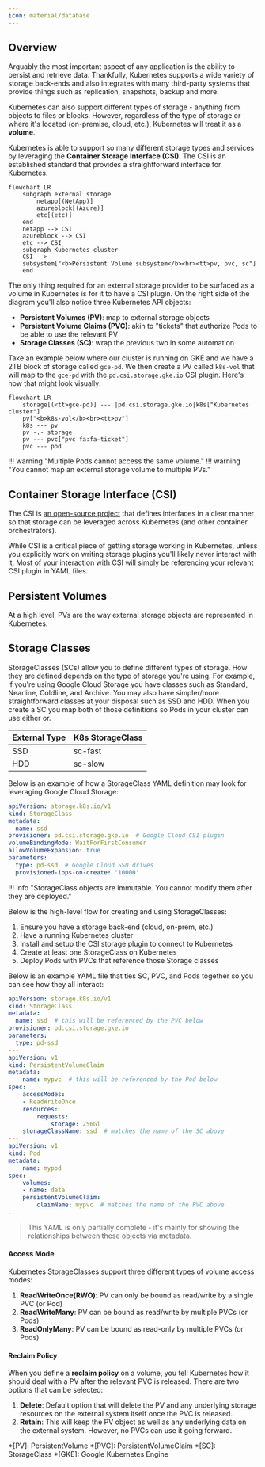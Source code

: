 ```yaml
---
icon: material/database
---
```


## Overview
Arguably the most important aspect of any application is the ability to persist and retrieve data. Thankfully, Kubernetes supports a wide variety of storage back-ends and also integrates with many third-party systems that provide things such as replication, snapshots, backup and more.  

Kubernetes can also support different types of storage - anything from objects to files or blocks. However, regardless of the type of storage or where it's located (on-premise, cloud, etc.), Kubernetes will treat it as a **volume**.  

Kubernetes is able to support so many different storage types and services by leveraging the **Container Storage Interface (CSI)**. The CSI is an established standard that provides a straightforward interface for Kubernetes.

``` mermaid
flowchart LR
    subgraph external storage
        netapp[(NetApp)]
        azureblock[(Azure)]
        etc[(etc)]
    end
    netapp --> CSI
    azureblock --> CSI
    etc --> CSI
    subgraph Kubernetes cluster
    CSI -->
    subsystem["<b>Persistent Volume subsystem</b><br><tt>pv, pvc, sc"]
    end
```

The only thing required for an external storage provider to be surfaced as a volume in Kubernetes is for it to have a CSI plugin. On the right side of the diagram you'll also notice three Kubernetes API objects:  

- **Persistent Volumes (PV)**: map to external storage objects
- **Persistent Volume Claims (PVC)**: akin to "tickets" that authorize Pods to be able to use the relevant PV
- **Storage Classes (SC)**: wrap the previous two in some automation

Take an example below where our cluster is running on GKE and we have a 2TB block of storage called `gce-pd`. We then create a PV called `k8s-vol` that will map to the `gce-pd` with the `pd.csi.storage.gke.io` CSI plugin. Here's how that might look visually:  

``` mermaid
flowchart LR
    storage[(<tt>gce-pd)] --- |pd.csi.storage.gke.io|k8s["Kubernetes cluster"]
    pv["<b>k8s-vol</b><br><tt>pv"]
    k8s --- pv
    pv -.- storage
    pv --- pvc["pvc fa:fa-ticket"]
    pvc --- pod
```

!!! warning "Multiple Pods cannot access the same volume."
!!! warning "You cannot map an external storage volume to multiple PVs."

## Container Storage Interface (CSI)
The CSI is [an open-source project](https://github.com/container-storage-interface/spec/blob/master/spec.md) that defines interfaces in a clear manner so that storage can be leveraged across Kubernetes (and other container orchestrators).

While CSI is a critical piece of getting storage working in Kubernetes, unless you explicitly work on writing storage plugins you'll likely never interact with it. Most of your interaction with CSI will simply be referencing your relevant CSI plugin in YAML files.  

## Persistent Volumes
At a high level, PVs are the way external storage objects are represented in Kubernetes.

## Storage Classes
StorageClasses (SCs) allow you to define different types of storage. How they are defined depends on the type of storage you're using. For example, if you're using Google Cloud Storage you have classes such as Standard, Nearline, Coldline, and Archive. You may also have simpler/more straightforward classes at your disposal such as SSD and HDD. When you create a SC you map both of those definitions so Pods in your cluster can use either or.

| External Type | K8s StorageClass |
| ------| ------ |
| SSD | sc-fast |
| HDD | sc-slow |

Below is an example of how a StorageClass YAML definition may look for leveraging Google Cloud Storage:  

``` yaml
apiVersion: storage.k8s.io/v1
kind: StorageClass
metadata:
  name: ssd
provisioner: pd.csi.storage.gke.io  # Google Cloud CSI plugin
volumeBindingMode: WaitForFirstConsumer
allowVolumeExpansion: true
parameters:
  type: pd-ssd  # Google Cloud SSD drives
  provisioned-iops-on-create: '10000'
```

!!! info "StorageClass objects are immutable. You cannot modify them after they are deployed."

Below is the high-level flow for creating and using StorageClasses:

1. Ensure you have a storage back-end (cloud, on-prem, etc.)
1. Have a running Kubernetes cluster
1. Install and setup the CSI storage plugin to connect to Kubernetes
1. Create at least one StorageClass on Kubernetes
1. Deploy Pods with PVCs that reference those Storage classes

Below is an example YAML file that ties SC, PVC, and Pods together so you can see how they all interact:

``` yaml
apiVersion: storage.k8s.io/v1
kind: StorageClass
metadata:
  name: ssd  # this will be referenced by the PVC below
provisioner: pd.csi.storage.gke.io
parameters:
  type: pd-ssd
---
apiVersion: v1
kind: PersistentVolumeClaim
metadata:
    name: mypvc  # this will be referenced by the Pod below
spec:
    accessModes:
    - ReadWriteOnce
    resources:
        requests:
            storage: 256Gi
    storageClassName: ssd  # matches the name of the SC above
---
apiVersion: v1
kind: Pod
metadata:
    name: mypod
spec:
    volumes:
    - name: data
    persistentVolumeClaim:
        claimName: mypvc  # matches the name of the PVC above
...
```
> This YAML is only partially complete - it's mainly for showing the relationships between these objects via metadata.

#### Access Mode
Kubernetes StorageClasses support three different types of volume access modes:

1. **ReadWriteOnce(RWO)**: PV can only be bound as read/write by a single PVC (or Pod)
1. **ReadWriteMany**: PV can be bound as read/write by multiple PVCs (or Pods)
1. **ReadOnlyMany**: PV can be bound as read-only by multiple PVCs (or Pods)

#### Reclaim Policy
When you define a **reclaim policy** on a volume, you tell Kubernetes how it should deal with a PV after the relevant PVC is released. There are two options that can be selected:  

1. **Delete**: Default option that will delete the PV and any underlying storage resources on the external system itself once the PVC is released.
1. **Retain**: This will keep the PV object as well as any underlying data on the external system. However, no PVCs can use it going forward. 


*[PV]: PersistentVolume
*[PVC]: PersistentVolumeClaim
*[SC]: StorageClass
*[GKE]: Google Kubernetes Engine